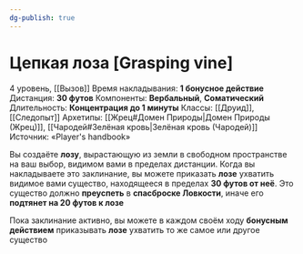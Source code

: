 ```yaml
---
dg-publish: true
---
```

# Цепкая лоза [Grasping vine]
4 уровень, [[Вызов]]
Время накладывания: **1 бонусное действие**
Дистанция: **30 футов**
Компоненты: **Вербальный**, **Соматический**
Длительность: **Концентрация до 1 минуты**
Классы: [[Друид]], [[Следопыт]]
Архетипы: [[Жрец#Домен Природы|Домен Природы (Жрец)]], [[Чародей#Зелёная кровь|Зелёная кровь (Чародей)]]
Источник: «Player's handbook»

Вы создаёте **лозу**, вырастающую из земли в свободном пространстве на ваш выбор, видимом вами в пределах дистанции. Когда вы накладываете это заклинание, вы можете приказать **лозе** ухватить видимое вами существо, находящееся в пределах **30 футов от неё**. Это существо должно **преуспеть** в **спасброске Ловкости**, иначе его **подтянет на 20 футов к лозе**

Пока заклинание активно, вы можете в каждом своём ходу **бонусным действием** приказывать **лозе** ухватить то же самое или другое существо